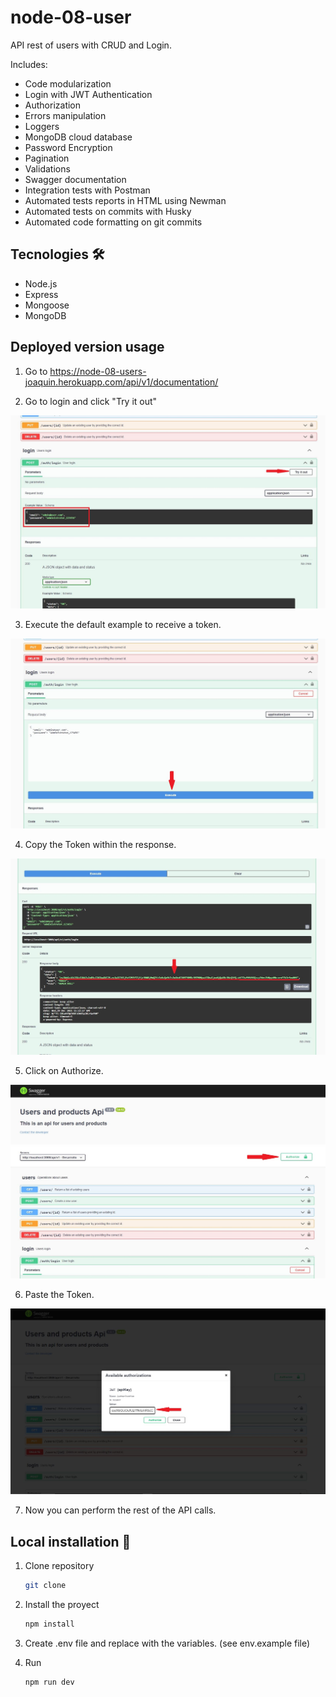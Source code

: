 # node-08-user

API rest of users with CRUD and Login.

Includes:

* Code modularization
* Login with JWT Authentication
* Authorization
* Errors manipulation
* Loggers
* MongoDB cloud database
* Password Encryption
* Pagination
* Validations
* Swagger documentation
* Integration tests with Postman
* Automated tests reports in HTML using Newman
* Automated tests on commits with Husky
* Automated code formatting on git commits

## Tecnologies 🛠️

- Node.js
- Express
- Mongoose
- MongoDB
## Deployed version usage

1. Go to https://node-08-users-joaquin.herokuapp.com/api/v1/documentation/

2. Go to login and click "Try it out"

![](./screenshots/01-Login.JPG)

3. Execute the default example to receive a token.

![](./screenshots/02-Execute.JPG)

4. Copy the Token within the response.

![](./screenshots/03-Token.JPG)

5. Click on Authorize.

![](./screenshots/04-Authorize.JPG)

6. Paste the Token.

![](./screenshots/05-Authorize2.JPG)

7. Now you can perform the rest of the API calls.

## Local installation 🔧

1. Clone repository
    ```bash
    git clone
    ```
2. Install the proyect
    ```bash
    npm install
    ```
3. Create .env file and replace with the variables. (see env.example file)

4. Run
    ```bash
    npm run dev
    ```

